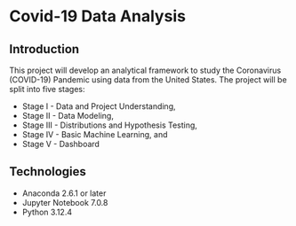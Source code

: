 # Covid-19 Data Analysis 

## Introduction 
This project will develop an analytical framework to study the Coronavirus (COVID-19) Pandemic using data from the United States. The project will be split into five stages: 
* Stage I - Data and Project Understanding,
* Stage II - Data Modeling,
* Stage III - Distributions and Hypothesis Testing,
* Stage IV - Basic Machine Learning, and
* Stage V - Dashboard


## Technologies 
* Anaconda 2.6.1 or later
* Jupyter Notebook 7.0.8
* Python 3.12.4

